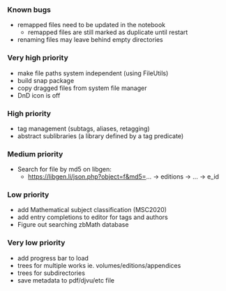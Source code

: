 ### Known bugs
- remapped files need to be updated in the notebook
  - remapped files are still marked as duplicate until restart
- renaming files may leave behind empty directories

### Very high priority
- make file paths system independent (using FileUtils)
- build snap package
- copy dragged files from system file manager
- DnD icon is off

### High priority
- tag management (subtags, aliases, retagging)
- abstract sublibraries (a library defined by a tag predicate)

### Medium priority
- Search for file by md5 on libgen:
  - https://libgen.li/json.php?object=f&md5=...
    -> editions -> ... -> e_id

### Low priority
- add Mathematical subject classification (MSC2020)
- add entry completions to editor for tags and authors
- Figure out searching zbMath database

### Very low priority
- add progress bar to load
- trees for multiple works ie. volumes/editions/appendices
- trees for subdirectories
- save metadata to pdf/djvu/etc file

